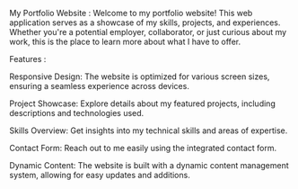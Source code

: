 My Portfolio Website :
Welcome to my portfolio website! This web application serves as a showcase of my skills, projects, and experiences. Whether you're a potential employer, collaborator, or just curious about my work, this is the place to learn more about what I have to offer.

Features :

Responsive Design: The website is optimized for various screen sizes, ensuring a seamless experience across devices.

Project Showcase: Explore details about my featured projects, including descriptions and technologies used.

Skills Overview: Get insights into my technical skills and areas of expertise.

Contact Form: Reach out to me easily using the integrated contact form.

Dynamic Content: The website is built with a dynamic content management system, allowing for easy updates and additions.
